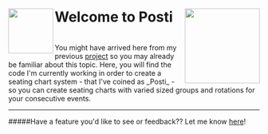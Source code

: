 <h1>
  Welcome to Posti
  <img src="https://github.com/naphipps/posti/raw/master/resources/posti-logo-256x256%402x.png" align="left" width="90"></img>
  <a href="https://trello.com/b/vgFF7dbp/posti" target="_blank">
    <img src="https://github.com/naphipps/posti/raw/master/resources/trello-logo-blue.png" align="right" width="150"/>
  </a>
</h1>
<br/>
You might have arrived here from my previous <a href="https://github.com/naphipps/SeatingSystem">project</a> so you may already be familiar about this topic. Here, you will find the code I'm currently working in order to create a seating chart system - that I've coined as _Posti_ - so you can create seating charts with varied sized groups and rotations for your consecutive events.

<!--Create seating charts with varied sized groups and rotations for your consecutive events.-->

***
#####Have a feature you'd like to see or feedback?? Let me know [here](https://github.com/naphipps/posti/issues)!
